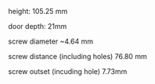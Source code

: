 height: 105.25 mm

door depth: 21mm

screw diameter ~4.64 mm

screw distance (including holes) 76.80 mm

screw outset (incuding hole) 7.73mm

